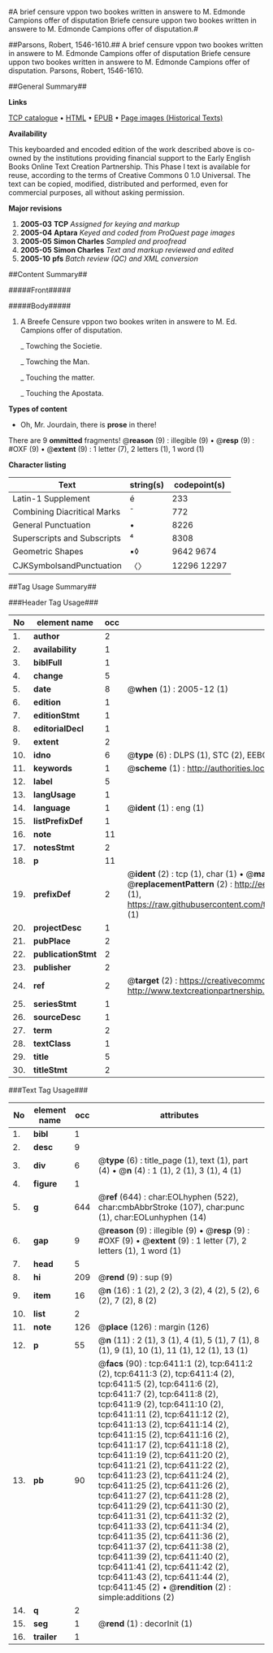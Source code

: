 #A brief censure vppon two bookes written in answere to M. Edmonde Campions offer of disputation Briefe censure uppon two bookes written in answere to M. Edmonde Campions offer of disputation.#

##Parsons, Robert, 1546-1610.##
A brief censure vppon two bookes written in answere to M. Edmonde Campions offer of disputation
Briefe censure uppon two bookes written in answere to M. Edmonde Campions offer of disputation.
Parsons, Robert, 1546-1610.

##General Summary##

**Links**

[TCP catalogue](http://www.ota.ox.ac.uk/tcp/)  • 
[HTML](http://tei.it.ox.ac.uk/tcp/Texts-HTML/free/A68/A68554.html)  • 
[EPUB](http://tei.it.ox.ac.uk/tcp/Texts-EPUB/free/A68/A68554.epub) • 
[Page images (Historical Texts)](https://data.historicaltexts.jisc.ac.uk/view?pubId=eebo-99841803e&pageId=eebo-99841803e-6411-1)

**Availability**

This keyboarded and encoded edition of the
	       work described above is co-owned by the institutions
	       providing financial support to the Early English Books
	       Online Text Creation Partnership. This Phase I text is
	       available for reuse, according to the terms of Creative
	       Commons 0 1.0 Universal. The text can be copied,
	       modified, distributed and performed, even for
	       commercial purposes, all without asking permission.

**Major revisions**

1. __2005-03__ __TCP__ *Assigned for keying and markup*
1. __2005-04__ __Aptara__ *Keyed and coded from ProQuest page images*
1. __2005-05__ __Simon Charles__ *Sampled and proofread*
1. __2005-05__ __Simon Charles__ *Text and markup reviewed and edited*
1. __2005-10__ __pfs__ *Batch review (QC) and XML conversion*

##Content Summary##

#####Front#####

#####Body#####

1. A Breefe Censure vppon two
bookes writen in answere
to M. Ed. Campions offer
of disputation.

    _ Towching the Societie.

    _ Towching the Man.

    _ Touching the matter.

    _ Touching the Apostata.

**Types of content**

  * Oh, Mr. Jourdain, there is **prose** in there!

There are 9 **ommitted** fragments! 
 @__reason__ (9) : illegible (9)  •  @__resp__ (9) : #OXF (9)  •  @__extent__ (9) : 1 letter (7), 2 letters (1), 1 word (1)

**Character listing**


|Text|string(s)|codepoint(s)|
|---|---|---|
|Latin-1 Supplement|é|233|
|Combining             Diacritical Marks|̄|772|
|General Punctuation|•|8226|
|Superscripts             and Subscripts|⁴|8308|
|Geometric Shapes|▪◊|9642 9674|
|CJKSymbolsandPunctuation|〈〉|12296 12297|

##Tag Usage Summary##

###Header Tag Usage###

|No|element name|occ|attributes|
|---|---|---|---|
|1.|__author__|2||
|2.|__availability__|1||
|3.|__biblFull__|1||
|4.|__change__|5||
|5.|__date__|8| @__when__ (1) : 2005-12 (1)|
|6.|__edition__|1||
|7.|__editionStmt__|1||
|8.|__editorialDecl__|1||
|9.|__extent__|2||
|10.|__idno__|6| @__type__ (6) : DLPS (1), STC (2), EEBO-CITATION (1), PROQUEST (1), VID (1)|
|11.|__keywords__|1| @__scheme__ (1) : http://authorities.loc.gov/ (1)|
|12.|__label__|5||
|13.|__langUsage__|1||
|14.|__language__|1| @__ident__ (1) : eng (1)|
|15.|__listPrefixDef__|1||
|16.|__note__|11||
|17.|__notesStmt__|2||
|18.|__p__|11||
|19.|__prefixDef__|2| @__ident__ (2) : tcp (1), char (1)  •  @__matchPattern__ (2) : ([0-9\-]+):([0-9IVX]+) (1), (.+) (1)  •  @__replacementPattern__ (2) : http://eebo.chadwyck.com/downloadtiff?vid=$1&page=$2 (1), https://raw.githubusercontent.com/textcreationpartnership/Texts/master/tcpchars.xml#$1 (1)|
|20.|__projectDesc__|1||
|21.|__pubPlace__|2||
|22.|__publicationStmt__|2||
|23.|__publisher__|2||
|24.|__ref__|2| @__target__ (2) : https://creativecommons.org/publicdomain/zero/1.0/ (1), http://www.textcreationpartnership.org/docs/. (1)|
|25.|__seriesStmt__|1||
|26.|__sourceDesc__|1||
|27.|__term__|2||
|28.|__textClass__|1||
|29.|__title__|5||
|30.|__titleStmt__|2||


###Text Tag Usage###

|No|element name|occ|attributes|
|---|---|---|---|
|1.|__bibl__|1||
|2.|__desc__|9||
|3.|__div__|6| @__type__ (6) : title_page (1), text (1), part (4)  •  @__n__ (4) : 1 (1), 2 (1), 3 (1), 4 (1)|
|4.|__figure__|1||
|5.|__g__|644| @__ref__ (644) : char:EOLhyphen (522), char:cmbAbbrStroke (107), char:punc (1), char:EOLunhyphen (14)|
|6.|__gap__|9| @__reason__ (9) : illegible (9)  •  @__resp__ (9) : #OXF (9)  •  @__extent__ (9) : 1 letter (7), 2 letters (1), 1 word (1)|
|7.|__head__|5||
|8.|__hi__|209| @__rend__ (9) : sup (9)|
|9.|__item__|16| @__n__ (16) : 1 (2), 2 (2), 3 (2), 4 (2), 5 (2), 6 (2), 7 (2), 8 (2)|
|10.|__list__|2||
|11.|__note__|126| @__place__ (126) : margin (126)|
|12.|__p__|55| @__n__ (11) : 2 (1), 3 (1), 4 (1), 5 (1), 7 (1), 8 (1), 9 (1), 10 (1), 11 (1), 12 (1), 13 (1)|
|13.|__pb__|90| @__facs__ (90) : tcp:6411:1 (2), tcp:6411:2 (2), tcp:6411:3 (2), tcp:6411:4 (2), tcp:6411:5 (2), tcp:6411:6 (2), tcp:6411:7 (2), tcp:6411:8 (2), tcp:6411:9 (2), tcp:6411:10 (2), tcp:6411:11 (2), tcp:6411:12 (2), tcp:6411:13 (2), tcp:6411:14 (2), tcp:6411:15 (2), tcp:6411:16 (2), tcp:6411:17 (2), tcp:6411:18 (2), tcp:6411:19 (2), tcp:6411:20 (2), tcp:6411:21 (2), tcp:6411:22 (2), tcp:6411:23 (2), tcp:6411:24 (2), tcp:6411:25 (2), tcp:6411:26 (2), tcp:6411:27 (2), tcp:6411:28 (2), tcp:6411:29 (2), tcp:6411:30 (2), tcp:6411:31 (2), tcp:6411:32 (2), tcp:6411:33 (2), tcp:6411:34 (2), tcp:6411:35 (2), tcp:6411:36 (2), tcp:6411:37 (2), tcp:6411:38 (2), tcp:6411:39 (2), tcp:6411:40 (2), tcp:6411:41 (2), tcp:6411:42 (2), tcp:6411:43 (2), tcp:6411:44 (2), tcp:6411:45 (2)  •  @__rendition__ (2) : simple:additions (2)|
|14.|__q__|2||
|15.|__seg__|1| @__rend__ (1) : decorInit (1)|
|16.|__trailer__|1||
